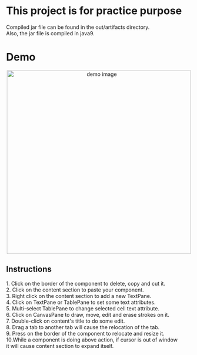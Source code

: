 # This project is for practice purpose
Compiled jar file can be found in the out/artifacts directory. <br />
Also, the jar file is compiled in java9. <br />

<h1>Demo</h1>
<p align="center">
  <img src="https://i.imgur.com/xMX9via.png" width="500" title="demo image">
</p>

<h2>Instructions</h2>
<p>
      1. Click on the border of the component to delete, copy and cut it.<br/>
      2. Click on the content section to paste your component.<br/>
      3. Right click on the content section to add a new TextPane.<br/>
      4. Click on TextPane or TablePane to set some text attributes.<br/>
      5. Multi-select TablePane to change selected cell text attribute.<br/>
      6. Click on CanvasPane to draw, move, edit and erase strokes on it.<br/>
      7. Double-click on content's title to do some edit.<br/>
      8. Drag a tab to another tab will cause the relocation of the tab.<br/>
      9. Press on the border of the component to relocate and resize it.<br/>
      10.While a component is doing above action, if cursor is out of window<br/>
      it will cause content section to expand itself.<br/>
</p>